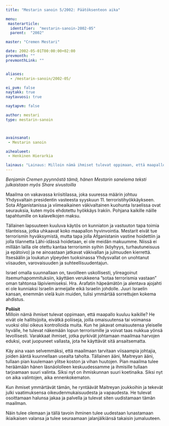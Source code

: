 ```yaml
---
title: "Mestarin sanoin 5/2002: Päätöksenteon aika"

menu:
 masterarticle:
  identifier:  "mestarin-sanoin-2002-05"
  parent:  "2002"

master: "Cremen Mestari"

date: 2002-05-01T00:00:00+02:00
prevmonth: ""
prevmonthLink: ""


aliases:
  - /mestarin-sanoin/2002-05/

ei_pvm: false
naytakk: true
naytavuosi: true

naytapvm: false

author: mestari
type: mestarin-sanoin



avainsanat:
 - Mestarin sanoin

aihealueet:
 - Henkinen Hierarkia

lainaus: "Lainaus: Milloin nämä ihmiset tulevat oppimaan, että maapallo kuuluu kaikille? He eivät ole hallitsijoita, eivätkä poliiseja, joilla omaisuutensa tai voimansa vuoksi olisi oikeus kontrolloida muita. Kun he jakavat omaisuutensa yleiselle hyvälle, he tulevat näkemään lopun terrorismille ja voivat taas nukkua yönsä levollisesti."
---
```

<p><em>Benjamin Cremen pyynnöstä tämä, hänen Mestarin sanelema teksti julkaistaan myös Share sivustoilla</em></p>
<p>Maailma on vakavassa kriisitilassa, joka suuressa määrin johtuu Yhdysvaltain presidentin vasteesta syyskuun 11. terroristihyökkäykseen. Sota Afganistanissa ja viimeaikainen väkivaltainen kuohunta Israelissa ovat seurauksia, kuten myös ehdotettu hyökkäys Irakiin. Pohjana kaikille näille tapahtumille on kalavelkojen maksu.</p>
<p>Tällainen lapsuuteen kuuluva käytös on kunniaton ja vastuuton tapa toimia tilanteissa, jotka uhkaavat koko maapallon hyvinvointia. Mestarit eivät tue terrorismin hyväksymistä, mutta tapa jolla Afganistanin vastine hoidettiin ja jolla tilannetta Lähi-idässä hoidetaan, ei ole meidän makuumme. Niissä ei millään lailla ole otettu kantaa terrorismin syihin (köyhyys, turhautuneisuus ja epätoivo) ja ne ainoastaan jatkavat väkivallan ja julmuuden kierrettä. Itsesäälin ja loukatun ylpeyden tuoksinassa Yhdysvallat on unohtanut viisauden, varovaisuuden ja suhteellisuudentajun.</p>
<p>Israel omalla suunnallaan on, tavoilleen uskollisesti, ylireagoinut itsemurhapommituksiin, käyttäen verukkeena &#8221;sotaa terrorismia vastaan&#8221; oman tahtonsa läpiviemiseksi. Hra. Arafatin häpeämätön ja alentava ajojahti ei ole kunniaksi Israelin armeijalle eikä Israelin johdolle. Juuri Israelin kansan, enemmän vielä kuin muiden, tulisi ymmärtää sorrettujen kokema ahdistus.</p>
<p><strong>Poliisit</strong><br />
Milloin nämä ihmiset tulevat oppimaan, että maapallo kuuluu kaikille? He eivät ole hallitsijoita, eivätkä poliiseja, joilla omaisuutensa tai voimansa vuoksi olisi oikeus kontrolloida muita. Kun he jakavat omaisuutensa yleiselle hyvälle, he tulevat näkemään lopun terrorismille ja voivat taas nukkua yönsä levollisesti. Varakkaat ihmiset, jotka pyrkivät johtamaan maailmaa harvojen eduksi, ovat juopuneet vallasta, jota he käyttävät sitä ansaitsematta.</p>
<p>Käy aina vaan selvemmäksi, että maailmaan tarvitaan viisaampia johtajia, joiden ääntä kuunnellaan usealta taholta. Tällainen ääni, Maitreyan ääni, tullaan pian kuulemaan ylitse koston ja vihan huutojen. Pian maailma tulee heräämään hänen läsnäololleen keskuudessamme ja ihmisille tullaan tarjoamaan suuri valinta. Siksi nyt on ihmiskunnan suuri koetinaika. Siksi nyt on aika valintojen, aika ennenkokematon.</p>
<p>Kun ihmiset ymmärtävät tämän, he ryntäävät Maitreyan joukkoihin ja tekevät julki vaatimuksensa oikeudenmukaisuudesta ja vapaudesta. He tulevat osoittamaan halunsa jakaa ja palvella ja tulevat siten uudistamaan tämän maailman.</p>
<p>Näin tulee olemaan ja tällä tavoin ihminen tulee uudestaan lunastamaan ikiaikaisen valansa ja tulee seuraamaan jalanjälkiänsä takaisin jumaluuteen.</p>